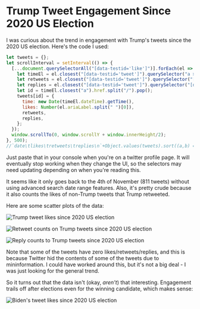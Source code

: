 # Trump Tweet Engagement Since 2020 US Election

I was curious about the trend in engagement with Trump's tweets since the 2020 US election. Here's the code I used:

```js
let tweets = {};
let scrollInterval = setInterval(() => {
  [...document.querySelectorAll("[data-testid='like']")].forEach(el => {
    let timeEl = el.closest("[data-testid='tweet']").querySelector("a > time");
    let retweets = el.closest("[data-testid='tweet']").querySelector("[data-testid='retweet']").ariaLabel.split(" ")[0];
    let replies = el.closest("[data-testid='tweet']").querySelector("[data-testid='reply']").ariaLabel.split(" ")[0];
    let id = timeEl.closest("a").href.split("/").pop();
    tweets[id] = {
      time: new Date(timeEl.dateTime).getTime(),
      likes: Number(el.ariaLabel.split(" ")[0]),
      retweets,
      replies,
    };
  });
  window.scrollTo(0, window.scrollY + window.innerHeight/2);
}, 500);
//`date\tlikes\tretweets\treplies\n`+Object.values(tweets).sort((a,b) => a.time-b.time).map(o => `${new Date(o.time).toUTCString()}\t${o.likes}\t${o.retweets}\t${o.replies}`).join("\n");
```
Just paste that in your console when you're on a twitter profile page. It will eventually stop working when they change the UI, so the selectors may need updating depending on when you're reading this.

It seems like it only goes back to the 4th of November (811 tweets) without using advanced search date range features. Also, it's pretty crude because it also counts the likes of non-Trump tweets that Trump retweeted.

Here are some scatter plots of the data:

![Trump tweet likes since 2020 US election](https://i.imgur.com/GTFozRZ.png)


![Retweet counts on Trump tweets since 2020 US election](https://i.imgur.com/gUbNxjP.png)


![Reply counts to Trump tweets since 2020 US election](https://i.imgur.com/88pbzcI.png)

Note that some of the tweets have zero likes/retweets/replies, and this is because Twitter hid the contents of some of the tweets due to mininformation. I could have worked around this, but it's not a big deal - I was just looking for the general trend.

So it turns out that the data isn't (okay, *aren't*) that interesting. Engagement trails off after elections even for the winning candidate, which makes sense:

![Biden's tweet likes since 2020 US election](https://i.imgur.com/VZnIEzD.png)


